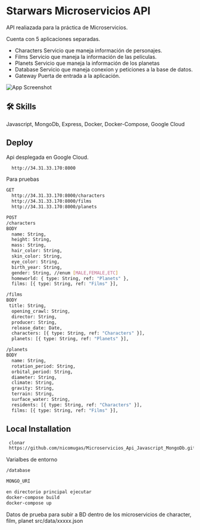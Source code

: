 
# Starwars Microservicios API

API realiazada para la práctica de Microservicios. 

Cuenta con 5 aplicaciones separadas. 

- Characters
Servicio que maneja información de personajes.
- Films
Servicio que maneja la información de las películas.
- Planets
Servicio que maneja la información de los planetas
- Database
Servicio que maneja conexion y peticiones a la base de datos. 
- Gateway
Puerta de entrada a la aplicación. 

![App Screenshot](https://articulateusercontent.com/rise/courses/jSGud9W-D22TdGkSv-msUDQAxPqEDGTV/aM6TUMAIiHuYOPAL.png)


## 🛠 Skills
Javascript, MongoDb, Express, Docker, Docker-Compose, Google Cloud





## Deploy

Api desplegada en Google Cloud. 

```bash
  http://34.31.33.170:8000
```

Para pruebas

```bash
GET
  http://34.31.33.170:8000/characters
  http://34.31.33.170:8000/films
  http://34.31.33.170:8000/planets

POST
/characters 
BODY
  name: String,
  height: String,
  mass: String,
  hair_color: String,
  skin_color: String,
  eye_color: String,
  birth_year: String,
  gender: String, //enum [MALE,FEMALE,ETC]
  homeworld: { type: String, ref: "Planets" },
  films: [{ type: String, ref: "Films" }],

/films 
BODY
 title: String,
  opening_crawl: String,
  director: String,
  producer: String,
  release_date: Date,
  characters: [{ type: String, ref: "Characters" }],
  planets: [{ type: String, ref: "Planets" }],

/planets
BODY
  name: String,
  rotation_period: String,
  orbital_period: String,
  diameter: String,
  climate: String,
  gravity: String,
  terrain: String,
  surface_water: String,
  residents: [{ type: String, ref: "Characters" }],
  films: [{ type: String, ref: "Films" }],
```

## Local Installation


```bash
 clonar
 https://github.com/nicomugas/Microservicios_Api_Javascript_MongoDb.git
```
Varialbes de entorno 

```bash
/database

MONGO_URI
```

```bash
en directorio principal ejecutar
docker-compose build 
docker-compose up
```
Datos de prueba para subir a BD 
dentro de los microservicios de character, film, planet
src/data/xxxxx.json 
